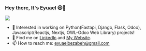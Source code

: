 ### Hey there, It's Eyuael 😃👋

![](https://komarev.com/ghpvc/?username=EyuaelB&color=DF6D74)

-  🔭 Interested in working on Python(Fastapi, Django, Flask, Odoo), Javascript(Reactjs, Nextjs, OWL-Odoo Web Library) projects!
-  💬 Find me on [LinkedIn](https://www.linkedin.com/in/eyuael-bezabeh/) and [My Website](https://eyuaelbezabeh.devsavants.com).
-  📫 How to reach me: eyuaelbezabeh@gmail.com


<!--
**EyuaelB/EyuaelB** is a ✨ _special_ ✨ repository because its `README.md` (this file) appears on your GitHub profile.

Here are some ideas to get you started:

- 🔭 I’m currently working on ...
- 🌱 I’m currently learning ...
- 👯 I’m looking to collaborate on ...
- 🤔 I’m looking for help with ...
- 💬 Ask me about ...
- 📫 How to reach me: ...
- 😄 Pronouns: ...
- ⚡ Fun fact: ...
-->
